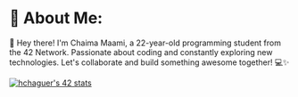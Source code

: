 # 💫 About Me:
👋 Hey there! I'm Chaima Maami, a 22-year-old programming student from the 42 Network. Passionate about coding and constantly exploring new technologies. Let's collaborate and build something awesome together! 💻✨


<a href="https://github.com/oakoudad/badge42"><img src="https://badge.mediaplus.ma/darkblue/cmaami" alt="hchaguer's 42 stats" /></a>
<!-- Proudly created with GPRM ( https://gprm.itsvg.in ) -->
